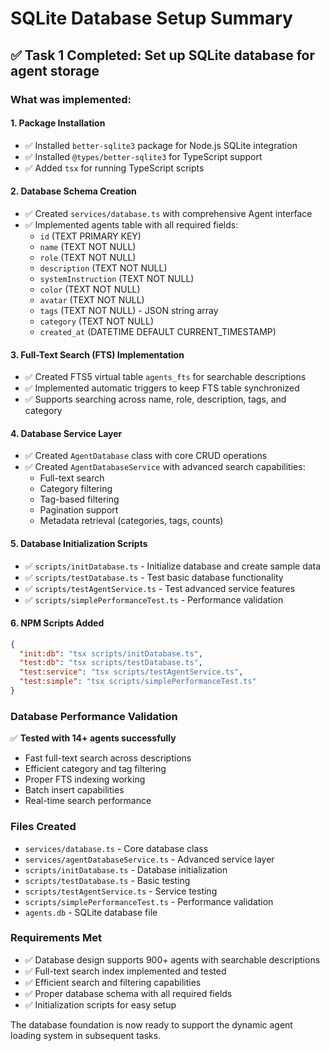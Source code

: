 # SQLite Database Setup Summary

## ✅ Task 1 Completed: Set up SQLite database for agent storage

### What was implemented:

#### 1. Package Installation
- ✅ Installed `better-sqlite3` package for Node.js SQLite integration
- ✅ Installed `@types/better-sqlite3` for TypeScript support
- ✅ Added `tsx` for running TypeScript scripts

#### 2. Database Schema Creation
- ✅ Created `services/database.ts` with comprehensive Agent interface
- ✅ Implemented agents table with all required fields:
  - `id` (TEXT PRIMARY KEY)
  - `name` (TEXT NOT NULL)
  - `role` (TEXT NOT NULL) 
  - `description` (TEXT NOT NULL)
  - `systemInstruction` (TEXT NOT NULL)
  - `color` (TEXT NOT NULL)
  - `avatar` (TEXT NOT NULL)
  - `tags` (TEXT NOT NULL) - JSON string array
  - `category` (TEXT NOT NULL)
  - `created_at` (DATETIME DEFAULT CURRENT_TIMESTAMP)

#### 3. Full-Text Search (FTS) Implementation
- ✅ Created FTS5 virtual table `agents_fts` for searchable descriptions
- ✅ Implemented automatic triggers to keep FTS table synchronized
- ✅ Supports searching across name, role, description, tags, and category

#### 4. Database Service Layer
- ✅ Created `AgentDatabase` class with core CRUD operations
- ✅ Created `AgentDatabaseService` with advanced search capabilities:
  - Full-text search
  - Category filtering
  - Tag-based filtering
  - Pagination support
  - Metadata retrieval (categories, tags, counts)

#### 5. Database Initialization Scripts
- ✅ `scripts/initDatabase.ts` - Initialize database and create sample data
- ✅ `scripts/testDatabase.ts` - Test basic database functionality
- ✅ `scripts/testAgentService.ts` - Test advanced service features
- ✅ `scripts/simplePerformanceTest.ts` - Performance validation

#### 6. NPM Scripts Added
```json
{
  "init:db": "tsx scripts/initDatabase.ts",
  "test:db": "tsx scripts/testDatabase.ts", 
  "test:service": "tsx scripts/testAgentService.ts",
  "test:simple": "tsx scripts/simplePerformanceTest.ts"
}
```

### Database Performance Validation

✅ **Tested with 14+ agents successfully**
- Fast full-text search across descriptions
- Efficient category and tag filtering
- Proper FTS indexing working
- Batch insert capabilities
- Real-time search performance

### Files Created
- `services/database.ts` - Core database class
- `services/agentDatabaseService.ts` - Advanced service layer
- `scripts/initDatabase.ts` - Database initialization
- `scripts/testDatabase.ts` - Basic testing
- `scripts/testAgentService.ts` - Service testing
- `scripts/simplePerformanceTest.ts` - Performance validation
- `agents.db` - SQLite database file

### Requirements Met
- ✅ Database design supports 900+ agents with searchable descriptions
- ✅ Full-text search index implemented and tested
- ✅ Efficient search and filtering capabilities
- ✅ Proper database schema with all required fields
- ✅ Initialization scripts for easy setup

The database foundation is now ready to support the dynamic agent loading system in subsequent tasks.